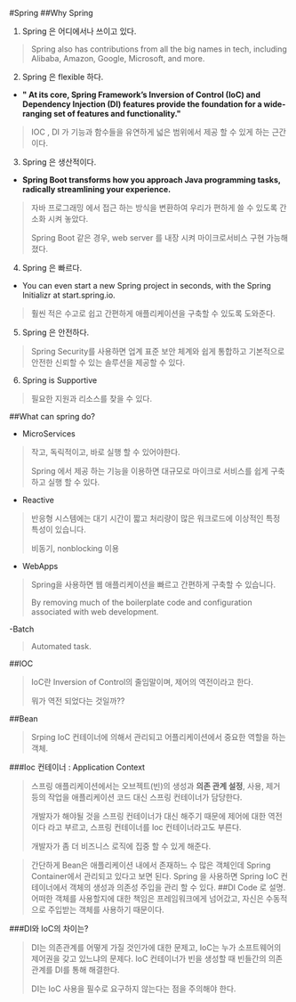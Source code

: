 #Spring
##Why Spring
1. Spring 은 어디에서나 쓰이고 있다.
>Spring also has contributions from all the big names in tech, including Alibaba, Amazon, Google, Microsoft, and more.

2. Spring 은 flexible 하다.
 - **" At its core, Spring Framework’s Inversion of Control (IoC) and Dependency Injection (DI) features provide the foundation for a wide-ranging set of features and functionality."**
> IOC , DI 가 기능과 함수들을 유연하게 넓은 범위에서 제공 할 수 있게 하는 근간이다. 
> 

3. Spring 은 생산적이다.
 - **Spring Boot transforms how you approach Java programming tasks, radically streamlining your experience.**
> 자바 프로그래밍 에서 접근 하는 방식을 변환하여 우리가 편하게 쓸 수 있도록 간소화 시켜 놓았다.
> 
> Spring Boot 같은 경우, web server 를 내장 시켜 마이크로서비스 구현 가능해졌다. 

4. Spring 은 빠르다.
 - You can even start a new Spring project in seconds, with the Spring Initializr at start.spring.io.
>훨씬 적은 수고로 쉽고 간편하게 애플리케이션을 구축할 수 있도록 도와준다.
> 

5. Spring 은 안전하다.
>Spring Security를 사용하면 업계 표준 보안 체계와 쉽게 통합하고 기본적으로 안전한 신뢰할 수 있는 솔루션을 제공할 수 있다.

6. Spring is Supportive
>필요한 지원과 리소스를 찾을 수 있다.
> 

##What can spring do?
- MicroServices
> 작고, 독릭적이고, 바로 실행 할 수 있어야한다.
>
> Spring 에서 제공 하는 기능을 이용하면 대규모로 마이크로 서비스를 쉽게 구축하고 실행 할 수 있다.
- Reactive
>반응형 시스템에는 대기 시간이 짧고 처리량이 많은 워크로드에 이상적인 특정 특성이 있습니다.
> 
> 비동기, nonblocking 이용
- WebApps
>Spring을 사용하면 웹 애플리케이션을 빠르고 간편하게 구축할 수 있습니다.
> 
>By removing much of the boilerplate code and configuration associated with web development.

-Batch
> Automated task.

##IOC
> IoC란 Inversion of Control의 줄임말이며, 제어의 역전이라고 한다. 
> 
> 뭐가 역전 되었다는 것일까??
> 
##Bean
> Srping IoC 컨테이너에 의해서 관리되고 어플리케이션에서 중요한 역할을 하는 객체.

###Ioc 컨테이너 : Application Context
>스프링 애플리케이션에서는 오브젝트(빈)의 생성과 **의존 관계 설정**, 사용, 제거 등의 작업을 애플리케이션 코드 대신 스프링 컨테이너가 담당한다.
>
> 개발자가 해야될 것을 스프링 컨테이너가 대신 해주기 때문에 제어에 대한 역전이다 라고 부르고, 스프링 컨테이너를 Ioc 컨테이너라고도 부른다. 
>
> 개발자가 좀 더 비즈니스 로직에 집중 할 수 있게 해준다.

>간단하게 Bean은 애플리케이션 내에서 존재하느 수 많은 객체인데 Spring Container에서 관리되고 있다고 보면 된다. Spring 을 사용하면 Spring IoC 컨테이너에서 객체의 생성과 의존성 주입을 관리 할 수 있다.
##DI
>Code 로 설명.
>어떠한 객체를 사용할지에 대한 책임은 프레임워크에게 넘어갔고, 자신은 수동적으로 주입받는 객체를 사용하기 때문이다.

###DI와 IoC의 차이는?
>DI는 의존관계를 어떻게 가질 것인가에 대한 문제고, IoC는 누가 소프트웨어의 제어권을 갖고 있느냐의 문제다. IoC 컨테이너가 빈을 생성할 때 빈들간의 의존관계를 DI를 통해 해결한다.
> 
>DI는 IoC 사용을 필수로 요구하지 않는다는 점을 주의해야 한다.